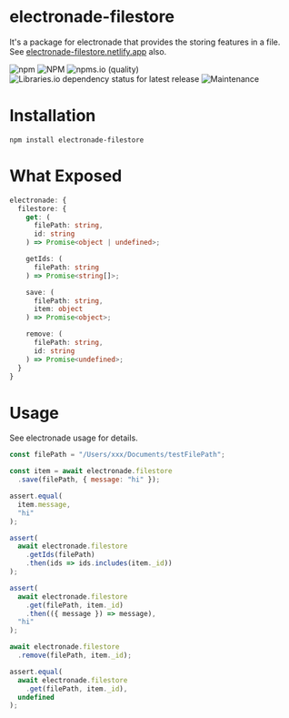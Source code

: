 # electronade-filestore

It's a package for electronade that provides the storing features in a file.  
See [electronade-filestore.netlify.app](https://electronade-filestore.netlify.app/) also.

![npm](https://img.shields.io/npm/v/electronade-filestore)
![NPM](https://img.shields.io/npm/l/electronade-filestore)
![npms.io (quality)](https://img.shields.io/npms-io/quality-score/electronade-filestore)
![Libraries.io dependency status for latest release](https://img.shields.io/librariesio/release/npm/electronade-filestore)
![Maintenance](https://img.shields.io/maintenance/yes/2022)

# Installation
``` shell
npm install electronade-filestore
```

# What Exposed
``` typescript
electronade: {
  filestore: {
    get: (
      filePath: string,
      id: string
    ) => Promise<object | undefined>;

    getIds: (
      filePath: string
    ) => Promise<string[]>;

    save: (
      filePath: string,
      item: object
    ) => Promise<object>;

    remove: (
      filePath: string,
      id: string
    ) => Promise<undefined>;
  }
}
```

# Usage
See electronade usage for details.

``` javascript
const filePath = "/Users/xxx/Documents/testFilePath";

const item = await electronade.filestore
  .save(filePath, { message: "hi" });

assert.equal(
  item.message,
  "hi"
);

assert(
  await electronade.filestore
    .getIds(filePath)
    .then(ids => ids.includes(item._id))
);

assert(
  await electronade.filestore
    .get(filePath, item._id)
    .then(({ message }) => message),
  "hi"
);

await electronade.filestore
  .remove(filePath, item._id);

assert.equal(
  await electronade.filestore
    .get(filePath, item._id),
  undefined
);

```
